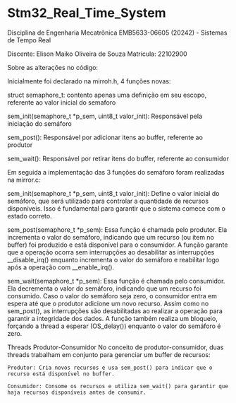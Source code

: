 # Stm32_Real_Time_System
Disciplina de Engenharia Mecatrônica
    EMB5633-06605 (20242) - Sistemas de Tempo Real

Discente: Elison Maiko Oliveira de Souza
Matrícula: 22102900

Sobre as alterações no código:

Inicialmente foi declarado na mirroh.h, 4 funções novas: 

struct semaphore_t: contento apenas uma definição em seu escopo, referente ao valor inicial do semaforo

sem_init(semaphore_t *p_sem, uint8_t valor_init): 
    Responsável pela iniciação do semáforo

sem_post(): 
    Responsável por adicionar itens ao buffer, referente ao produtor

sem_wait():
    Responsável por retirar itens do buffer, referente ao consumidor   

Em seguida a implementação das 3 funções do semáforo foram realizadas na mirror.c:


sem_init(semaphore_t *p_sem, uint8_t valor_init):
     Define o valor inicial do semáforo, que será utilizado para controlar a quantidade de recursos disponíveis. Isso é fundamental para garantir que o sistema comece com o estado correto.

sem_post(semaphore_t *p_sem):
    Essa função é chamada pelo produtor. Ela incrementa o valor do semáforo, indicando que um recurso (ou item no buffer) foi produzido e está disponível para o consumidor.
    A função garante que a operação ocorra sem interrupções ao desabilitar as interrupções __disable_irq() enquanto incrementa o valor do semáforo e reabilitar logo após a operação com __enable_irq().

sem_wait(semaphore_t *p_sem):
    Essa função é chamada pelo consumidor. Ela decrementa o valor do semáforo, indicando que um recurso foi consumido. Caso o valor do semáforo seja zero, o consumidor entra em espera até que o produtor adicione um novo recurso.
    Assim como no sem_post(), as interrupções são desabilitadas ao realizar a operação para garantir a integridade dos dados. A função também realiza um bloqueio, forçando a thread a esperar (OS_delay()) enquanto o valor do semáforo é zero.

Threads Produtor-Consumidor
    No conceito de produtor-consumidor, duas threads trabalham em conjunto para gerenciar um buffer de recursos:

    Produtor: Cria novos recursos e usa sem_post() para indicar que o recurso está disponível no buffer.

    Consumidor: Consome os recursos e utiliza sem_wait() para garantir que haja recursos disponíveis antes de consumir.

